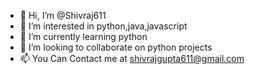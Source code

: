 - 👋 Hi, I’m @Shivraj611
- 👀 I’m interested in python,java,javascript
- 🌱 I’m currently learning python
- 💞️ I’m looking to collaborate on python projects
- 📫  You Can Contact me at shivrajgupta611@gmail.com


<!---
Shivraj2911/Shivraj2911 is a ✨ special ✨ repository because its `README.md` (this file) appears on your GitHub profile.
You can click the Preview link to take a look at your changes.
--->
